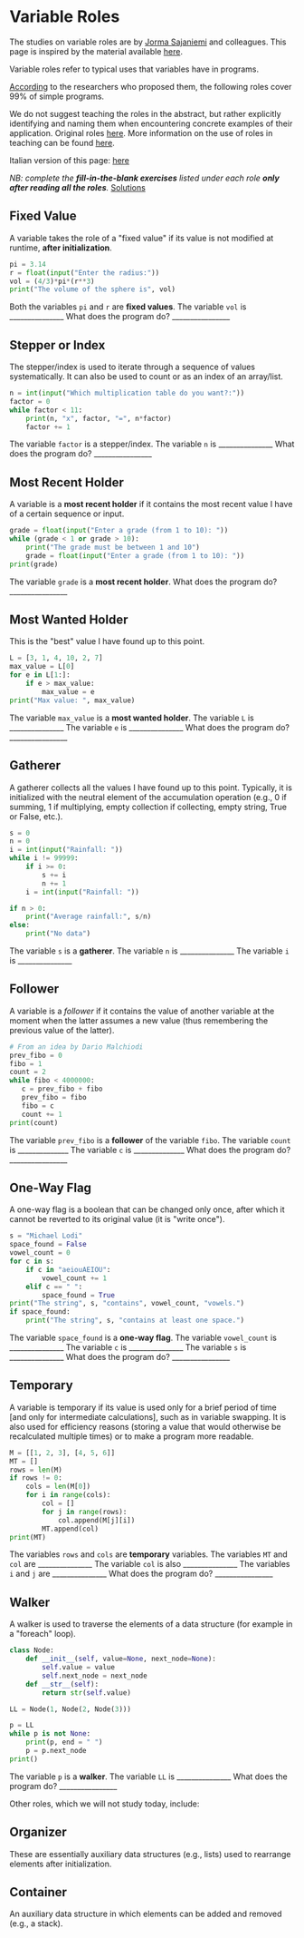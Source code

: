 
# Variable Roles

The studies on variable roles are by [Jorma Sajaniemi](http://saja.kapsi.fi/) and colleagues.
This page is inspired by the material available [here](http://saja.kapsi.fi/var_roles/).

Variable roles refer to typical uses that variables have in programs.

[According](https://web.archive.org/web/20170809094739id_/http://cs.joensuu.fi/~saja/var_roles/abstracts/cse05.pdf) to the researchers who proposed them, the following roles cover 99% of simple programs.

We do not suggest teaching the roles in the abstract, but rather explicitly identifying and naming them when encountering concrete examples of their application.
Original roles [here](http://saja.kapsi.fi/var_roles/role_list.html).
More information on the use of roles in teaching can be found [here](http://saja.kapsi.fi/var_roles/teaching.html).

Italian version of this page: [here](../pages/ruoli_variabili.md)

*NB: complete the **fill-in-the-blank exercises** listed under each role **only after reading all the roles**.* [Solutions](roles_solutions.md)

## Fixed Value
A variable takes the role of a "fixed value" if its value is not modified at runtime, **after initialization**.

```python
pi = 3.14
r = float(input("Enter the radius:"))
vol = (4/3)*pi*(r**3)
print("The volume of the sphere is", vol)
```

Both the variables ```pi``` and ```r``` are **fixed values**.
The variable ```vol``` is  _______________
What does the program do? ________________

## Stepper or Index

The stepper/index is used to iterate through a sequence of values systematically. It can also be used to count or as an index of an array/list.

```python
n = int(input("Which multiplication table do you want?:"))
factor = 0
while factor < 11:
    print(n, "x", factor, "=", n*factor)
    factor += 1
```
The variable ```factor``` is a stepper/index.
The variable ```n``` is  _______________
What does the program do? ________________

## Most Recent Holder

A variable is a **most recent holder** if it contains the most recent value I have of a certain sequence or input.

```python
grade = float(input("Enter a grade (from 1 to 10): "))
while (grade < 1 or grade > 10):
    print("The grade must be between 1 and 10")
    grade = float(input("Enter a grade (from 1 to 10): "))
print(grade)
```

The variable ```grade``` is a **most recent holder**.
What does the program do? ________________

## Most Wanted Holder

This is the "best" value I have found up to this point.

```python
L = [3, 1, 4, 10, 2, 7]
max_value = L[0]
for e in L[1:]:
    if e > max_value:
        max_value = e
print("Max value: ", max_value)
```

The variable ```max_value``` is a **most wanted holder**.
The variable ```L``` is  _______________
The variable ```e``` is  _______________
What does the program do? ________________

## Gatherer

A gatherer collects all the values I have found up to this point. Typically, it is initialized with the neutral element of the accumulation operation (e.g., 0 if summing, 1 if multiplying, empty collection if collecting, empty string, True or False, etc.).

```python
s = 0
n = 0
i = int(input("Rainfall: "))
while i != 99999:
    if i >= 0:
        s += i
        n += 1
    i = int(input("Rainfall: "))

if n > 0:
    print("Average rainfall:", s/n)
else:
    print("No data")
```

The variable ```s``` is a **gatherer**.
The variable ```n``` is  _______________
The variable ```i``` is  _______________

## Follower

A variable is a *follower* if it contains the value of another variable at the moment when the latter assumes a new value (thus remembering the previous value of the latter).

```python
# From an idea by Dario Malchiodi
prev_fibo = 0
fibo = 1
count = 2
while fibo < 4000000:
   c = prev_fibo + fibo
   prev_fibo = fibo
   fibo = c
   count += 1
print(count)
```

The variable ```prev_fibo``` is a **follower** of the variable ```fibo```.
The variable ```count``` is ______________
The variable ```c``` is ______________
What does the program do? ________________

## One-Way Flag

A one-way flag is a boolean that can be changed only once, after which it cannot be reverted to its original value (it is "write once").

```python
s = "Michael Lodi"
space_found = False
vowel_count = 0
for c in s:
    if c in "aeiouAEIOU":
        vowel_count += 1
    elif c == " ":
        space_found = True
print("The string", s, "contains", vowel_count, "vowels.")
if space_found:
    print("The string", s, "contains at least one space.")
```

The variable ```space_found``` is a **one-way flag**.
The variable ```vowel_count``` is  _______________
The variable ```c``` is  _______________
The variable ```s``` is  _______________
What does the program do? ________________

## Temporary

A variable is temporary if its value is used only for a brief period of time [and only for intermediate calculations], such as in variable swapping. It is also used for efficiency reasons (storing a value that would otherwise be recalculated multiple times) or to make a program more readable.

```python
M = [[1, 2, 3], [4, 5, 6]]
MT = []
rows = len(M)
if rows != 0:
    cols = len(M[0])
    for i in range(cols):
        col = []
        for j in range(rows):
            col.append(M[j][i])
        MT.append(col)
print(MT)
```

The variables ```rows``` and  ```cols``` are **temporary** variables.
The variables ```MT``` and ```col``` are _______________
The variable ```col``` is also _______________
The variables ```i``` and ```j``` are _______________
What does the program do? ________________

## Walker

A walker is used to traverse the elements of a data structure (for example in a "foreach" loop).

```python
class Node:
    def __init__(self, value=None, next_node=None):
        self.value = value
        self.next_node = next_node
    def __str__(self):
        return str(self.value)

LL = Node(1, Node(2, Node(3)))

p = LL
while p is not None:
    print(p, end = " ")
    p = p.next_node
print()
```

The variable ```p``` is a **walker**.
The variable ```LL``` is  _______________
What does the program do? ________________

Other roles, which we will not study today, include:

## Organizer
These are essentially auxiliary data structures (e.g., lists) used to rearrange elements after initialization.

## Container
An auxiliary data structure in which elements can be added and removed (e.g., a stack).

